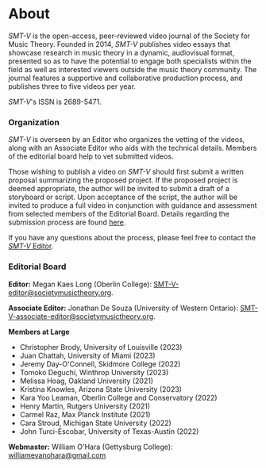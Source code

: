 # About

_SMT-V_ is the open-access, peer-reviewed video journal of the Society for Music Theory. Founded in 2014, _SMT-V_ publishes video essays that showcase research in music theory in a dynamic, audiovisual format, presented so as to have the potential to engage both specialists within the field as well as interested viewers outside the music theory community. The journal features a supportive and collaborative production process, and publishes three to five videos per year.

_SMT-V_'s ISSN is 2689-5471.

### Organization

_SMT-V_ is overseen by an Editor who organizes the vetting of the videos, along with an Associate Editor who aids with the technical details. Members of the editorial board help to vet submitted videos. 

Those wishing to publish a video on _SMT-V_ should first submit a written proposal summarizing the proposed project. If the proposed project is deemed appropriate, the author will be invited to submit a draft of a storyboard or script. Upon acceptance of the script, the author will be invited to produce a full video in conjunction with guidance and assessment from selected members of the Editorial Board. Details regarding the submission process are found [here](https://www.smt-v.org/submit).

If you have any questions about the process, please feel free to contact the [_SMT-V_ Editor](mailto:SMT-V-editor@societymusictheory.org).

### Editorial Board

**Editor:** Megan Kaes Long (Oberlin College): [SMT-V-editor@societymusictheory.org](mailto:SMT-V-editor@societymusictheory.org).

**Associate Editor:** Jonathan De Souza (University of Western Ontario): [SMT-V-associate-editor@societymusictheory.org](SMT-V-associate-editor@societymusictheory.org).

**Members at Large**
- Christopher Brody, University of Louisville (2023)
- Juan Chattah, University of Miami (2023)
- Jeremy Day-O'Connell, Skidmore College (2022)
- Tomoko Deguchi, Winthrop University (2023)
- Melissa Hoag, Oakland University (2021)
- Kristina Knowles, Arizona State University (2023)
- Kara Yoo Leaman, Oberlin College and Conservatory (2022)
- Henry Martin, Rutgers University (2021)
- Carmel Raz, Max Planck Institute (2021)
- Cara Stroud, Michigan State University (2022)
- John Turci-Escobar, University of Texas-Austin (2022)

**Webmaster:** William O'Hara (Gettysburg College): [williamevanohara@gmail.com](mailto:williamevanohara@gmail.com)
